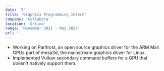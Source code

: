 ```yaml
---
date: '5'
title: 'Graphics Programming Intern'
company: 'Collabora'
location: 'Online'
range: 'November 2021 - May 2022'
url: ''
---
```


- Working on Panfrost, an open source graphics driver for the ARM Mali GPUs part of mesa3d, the mainstream graphics driver for Linux.
- Implemented Vulkan secondary command buffers for a GPU that doesn't natively support them.
